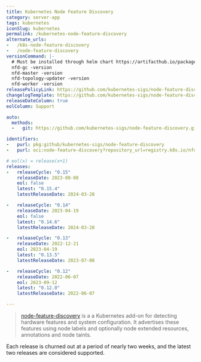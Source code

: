 ```yaml
---
title: Kubernetes Node Feature Discovery
category: server-app
tags: kubernetes
iconSlug: kubernetes
permalink: /kubernetes-node-feature-discovery
alternate_urls:
-   /k8s-node-feature-discovery
-   /node-feature-discovery
versionCommand: |-
  # Must be installed through helm chart https://artifacthub.io/packages/helm/node-feature-discovery/node-feature-discovery
  nfd-gc -version
  nfd-master -version
  nfd-topology-updater -version
  nfd-worker -version
releasePolicyLink: https://github.com/kubernetes-sigs/node-feature-discovery/releases
changelogTemplate: https://github.com/kubernetes-sigs/node-feature-discovery/releases/tag/v__LATEST__
releaseDateColumn: true
eolColumn: Support

auto:
  methods:
  -   git: https://github.com/kubernetes-sigs/node-feature-discovery.git

identifiers:
-   purl: pkg:github/kubernetes-sigs/node-feature-discovery
-   purl: oci:node-feature-discovery?repository_url=registry.k8s.io/nfd

# eol(x) = release(x+1)
releases:
-   releaseCycle: "0.15"
    releaseDate: 2023-08-08
    eol: false
    latest: "0.15.4"
    latestReleaseDate: 2024-03-28

-   releaseCycle: "0.14"
    releaseDate: 2023-04-19
    eol: false
    latest: "0.14.6"
    latestReleaseDate: 2024-03-28

-   releaseCycle: "0.13"
    releaseDate: 2022-12-21
    eol: 2023-04-19
    latest: "0.13.5"
    latestReleaseDate: 2023-07-08

-   releaseCycle: "0.12"
    releaseDate: 2022-06-07
    eol: 2023-09-12
    latest: "0.12.0"
    latestReleaseDate: 2022-06-07

---
```


> [node-feature-discovery](https://kubernetes-sigs.github.io/node-feature-discovery/) is a a Kubernetes add-on for detecting hardware
> features and system configuration. It advertises these features using node labels and optionally node extended resources, annotations and node taints.

Each release is churned out at a period of nearly two weeks, and the latest two releases are considered supported.
